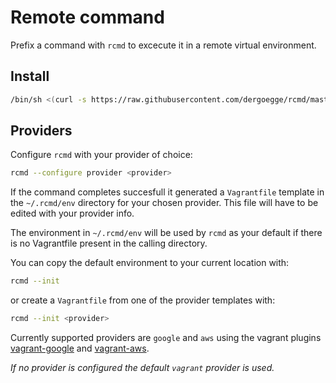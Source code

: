 # Remote command
Prefix a command with `rcmd` to excecute it in a remote virtual environment.

## Install
```bash
/bin/sh <(curl -s https://raw.githubusercontent.com/dergoegge/rcmd/master/install.sh)
```

## Providers
Configure `rcmd` with your provider of choice:

```bash
rcmd --configure provider <provider>
```

If the command completes succesfull it generated a `Vagrantfile` template in the `~/.rcmd/env` directory for your chosen provider.
This file will have to be edited with your provider info.

The environment in `~/.rcmd/env` will be used by `rcmd` as your default if there is no Vagrantfile present in the calling directory. 

You can copy the default environment to your current location with:

```bash
rcmd --init
```

or create a `Vagrantfile` from one of the provider templates with:

```bash
rcmd --init <provider>
```

Currently supported providers are `google` and `aws` using the vagrant plugins [vagrant-google](https://github.com/mitchellh/vagrant-google) and [vagrant-aws](https://github.com/mitchellh/vagrant-aws).

*If no provider is configured the default `vagrant` provider is used.*

